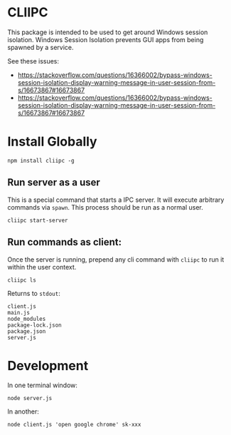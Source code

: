 # CLIIPC

This package is intended to be used to get around Windows session isolation. Windows Session Isolation prevents GUI apps from being spawned by a service.

See these issues:

- https://stackoverflow.com/questions/16366002/bypass-windows-session-isolation-display-warning-message-in-user-session-from-s/16673867#16673867
- https://stackoverflow.com/questions/16366002/bypass-windows-session-isolation-display-warning-message-in-user-session-from-s/16673867#16673867

# Install Globally

```
npm install cliipc -g
```

## Run server as a user

This is a special command that starts a IPC server. It will execute arbitrary commands via `spawn`. This process should be run as a normal user.

```
cliipc start-server
```

## Run commands as client:

Once the server is running, prepend any cli command with `cliipc` to run it within the user context.

```
cliipc ls
```

Returns to `stdout`:

```
client.js
main.js
node_modules
package-lock.json
package.json
server.js
```

# Development

In one terminal window:

```
node server.js
```

In another:

```
node client.js 'open google chrome' sk-xxx
```
